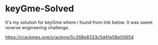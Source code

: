 # keyGme-Solved

It's my solution for keyGme where i found from link below. It was sweet reverse engineering challenge.

https://crackmes.one/crackme/5c268e8333c5d41e58e00654
